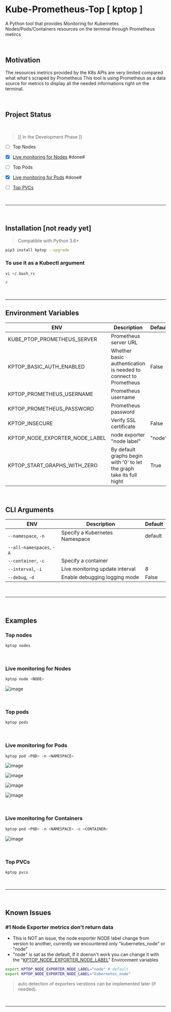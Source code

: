 # Kube-Prometheus-Top [ kptop ]

A Python tool that provides Monitoring for Kubernetes Nodes/Pods/Containers resources on the terminal through Prometheus metircs

<br>

## Motivation

The resources metrics provided by the K8s APIs are very limited compared what what's scraped by Prometheus
This tool is using Prometheus as a data source for metrics to display all the needed informations right on the terminal.

<br>

## Project Status
<br>

>  [[ In the Development Phase ]]
- [ ] Top Nodes
- [x] [Live monitoring for Nodes](https://github.com/eslam-gomaa/kptop/blob/main/README.md#live-monitoring-for-nodes) #done#
- [ ] Top Pods
- [x] [Live monitoring for Pods](https://github.com/eslam-gomaa/kptop/blob/main/README.md#live-monitoring-for-nodes) #done#
- [ ] [Top PVCs](https://github.com/eslam-gomaa/kptop/blob/main/README.md#top-pvcs)


<br>

---

<br>

## Installation [not ready yet]
<a id=installation></a>

> Compatible with Python 3.6+

```bash
pip3 install kptop --upgrade
```

### To use it as a Kubectl argument
<a id=cli></a>

`vi ~/.bash_rc`

```bash
# 
```

<br>

---

## Environment Variables
<a id=env></a>

| ENV                            | Description                                                  | Default | Required |
| ------------------------------ | ------------------------------------------------------------ | ------- | -------- |
| KUBE_PTOP_PROMETHEUS_SERVER    | Prometheus server URL                                        |         | Yes      |
| KPTOP_BASIC_AUTH_ENABLED       | Whether basic authentication is needed to connect to Prometheus | False   | No       |
| KPTOP_PROMETHEUS_USERNAME      | Prometheus username                                          |         | No       |
| KPTOP_PROMETHEUS_PASSWORD      | Prometheus password                                          |         | No       |
| KPTOP_INSECURE                 | Verify SSL certificate                                       | False   | No       |
| KPTOP_NODE_EXPORTER_NODE_LABEL | node exporter "node label"                                   | "node"  | NO       |
| KPTOP_START_GRAPHS_WITH_ZERO   | By default graphs begin with '0'  to let the graph take its full hight | True    | NO       |



<br>

## CLI Arguments


| ENV                   | Description                     | Default |
| --------------------- | ------------------------------- | ------- |
| `--namespace`,  `-n`      | Specify a Kubernetes Namespace  | default |
| `--all-namespaces`,  `-A` |                                 |         |
| `--container`,  `-c`      | Specify a container             |         |
| `--interval`,  `-i`       | Live monitoring update interval | 8       |
| `--debug`,  `-d`          | Enable debugging logging mode   | False   |



<br>

---

<br>

## Examples

### Top nodes

```bash
kptop nodes
```

<br>


### Live monitoring for Nodes

```bash
kptop node <NODE>
```


![image](https://user-images.githubusercontent.com/33789516/208190533-cb719cef-e76c-4c6d-8686-2f32edae15c6.png)



<br>


### Top pods

```bash
kptop pods
```

<br>

### Live monitoring for Pods

```bash
kptop pod <POD> -n <NAMESPACE>
```

![image](https://user-images.githubusercontent.com/33789516/208233405-f07bab04-896e-4d80-bed5-f92deae91e19.png)  

![image](https://user-images.githubusercontent.com/33789516/208233544-e51e1ec2-a4c9-4615-9f9f-32156937a18c.png)

![image](https://user-images.githubusercontent.com/33789516/208233652-ed26534f-f5f1-486f-a3df-87800ebc8b73.png)

![image](https://user-images.githubusercontent.com/33789516/208233865-9026acfa-ad64-475a-8337-8e8edab1fcb9.png)



<br>

### Live monitoring for Containers

```bash
kptop pod <POD> -n <NAMESPACE> -c <CONTAINER>
```

![image](https://user-images.githubusercontent.com/33789516/208234009-e3656b8b-6fdb-4f72-bb87-15332c67e3d7.png)



<br>

### Top PVCs

```bash
kptop pvcs
```

<br>


---

<br>

## Known Issues

### #1 Node Exporter metrics don't return data

- This is NOT an issue, the node exporter NODE label change from version to another, currently we encountered only "kubernetes_node" or "node"
- "node" is sat as the default, If it doensn't work you can change it with the "[KPTOP_NODE_EXPORTER_NODE_LABEL](#env)" Environment variables

```bash
export KPTOP_NODE_EXPORTER_NODE_LABEL="node" # default
export KPTOP_NODE_EXPORTER_NODE_LABEL="kubernetes_node"
```

> auto detection of exporters verstions can be implemented later (if needed).

<br>

---










